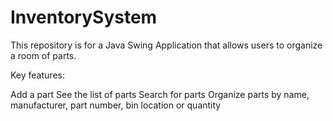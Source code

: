 # InventorySystem

This repository is for a Java Swing Application that allows users to organize a room of parts.

Key features:

  Add a part
  See the list of parts
  Search for parts
  Organize parts by name, manufacturer, part number, bin location or quantity
